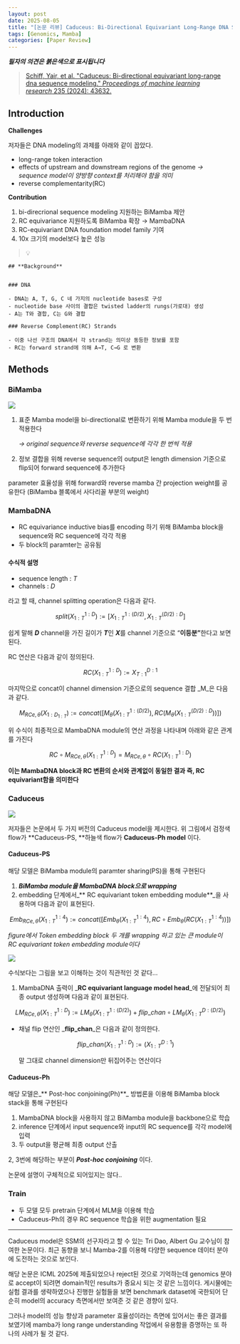 ```yaml
---
layout: post
date: 2025-08-05
title: "[논문 리뷰] Caduceus: Bi-Directional Equivariant Long-Range DNA Sequence Modeling"
tags: [Genomics, Mamba]
categories: [Paper Review]
---
```


<span class="notion-red">_**필자의 의견은 붉은색으로 표시됩니다**_</span>


> [Schiff, Yair, et al. "Caduceus: Bi-directional equivariant long-range dna sequence modeling." ](https://pmc.ncbi.nlm.nih.gov/articles/PMC12189541/)[_Proceedings of machine learning research_](https://pmc.ncbi.nlm.nih.gov/articles/PMC12189541/)[ 235 (2024): 43632.](https://pmc.ncbi.nlm.nih.gov/articles/PMC12189541/)



## Introduction


**Challenges**


저자들은 DNA modeling의 과제를 아래와 같이 꼽았다.

- long-range token interaction
- effects of upstream and downstream regions of the genome 
_→ sequence model이 양방향 context를 처리해야 함을 의미_
- reverse complementarity(RC)

**Contribution**

1. bi-direcrional sequence modeling 지원하는 BiMamba 제안
1. RC equivariance 지원하도록 BiMamba 확장 → MambaDNA
1. RC-equivariant DNA foundation model family 기여
1. 10x 크기의 model보다 높은 성능

> 💡 


	## **Background**


	### DNA

	- DNA는 A, T, G, C 네 가지의 nucleotide bases로 구성
	- nucleotide base 사이의 결합은 twisted ladder의 rungs(가로대) 생성
	- A는 T와 결합, C는 G와 결합

	### Reverse Complement(RC) Strands

	- 이중 나선 구조의 DNA에서 각 strand는 의미상 동등한 정보를 포함
	- RC는 forward strand에 의해 A→T, C→G 로 변환


## Methods



### BiMamba


![](https://prod-files-secure.s3.us-west-2.amazonaws.com/542b861c-36a8-4051-84e5-8804b6728dba/2c247d59-7815-4980-99f0-8f0d21f445a7/image.png?X-Amz-Algorithm=AWS4-HMAC-SHA256&X-Amz-Content-Sha256=UNSIGNED-PAYLOAD&X-Amz-Credential=ASIAZI2LB466RHR7YBOW%2F20250919%2Fus-west-2%2Fs3%2Faws4_request&X-Amz-Date=20250919T040107Z&X-Amz-Expires=3600&X-Amz-Security-Token=IQoJb3JpZ2luX2VjEE8aCXVzLXdlc3QtMiJHMEUCIQCG0vLLt3O9nQonsmBI4GE2FfBHWBdThJAHJLpKbQ9uQgIgWGY1v7aqJCxFAkRwu4ECMV6cFAMbnR8rpFfq3PY7wosqiAQIyP%2F%2F%2F%2F%2F%2F%2F%2F%2F%2FARAAGgw2Mzc0MjMxODM4MDUiDOSUodEZaodcSSx9jyrcAyT95apn9mSw692pgu98P4%2FJaU5HHjq7nfHAKzQQ4%2BjhwBDLlmXVtc2vslwuU9x6uffdvY%2B9tGvnINmWkFDU6Wc5tb65BXt6oUMDdpd91XKouOp1xkyRFKtRgPMbkwBzQyLx3Qt1L9ls%2F8VlQRA1xiVJwdAGyetiN3wwrvLi7iPBnpUqIkEWmnYaoLvAVzN7rM1zDKVBn%2BriIcGC7iJXTYBZi6slDn0VcZL0opCIEW21mxkOfDVdFLifwten%2FNyc4nkkYWyBtDNTePB5LUOzJ6yqyjvB27aCWoa6Ehy7VkcDrZ9bJHBYWMMf4zjviutqZs7MOKSpuACPu7e2UJzo1EFUAERaD%2F3p%2BLKiNt2DCeOF%2FsiSqZB%2BlMjkv3cgAGfyg2KpZ41o1BAGAN3EzoLuRYPB8ILV5xHApA9iC3k9AJlQrGnfruB%2FPwzvh%2FdhKSACJjI7QArQMIL8H%2BFRdsa7YeiDf7jLFjNQbE9c5W4guHiOH%2FhOFirRDQLAsRgwjATOPvcleHZqmiGsozXHCQ12dOc0PO%2F8BpykCTTc9pMnVdlRR2onUFxRPjBOqJZeQA3k8AAL7wGxH4J37zyLisJTCXFvgUmj2WblM%2FHmuNmIz%2FhZVdGJg5SSVREm3GO8MIebssYGOqUBjP3UQnr3urPDVYhVm7qXRgusSGQPM4EipqksHwt%2B3Cpn6R0cYO8WOt1q%2FuqdZDqzXQ5Vrq75PEJOw8owdpG%2BAzkWKr%2BpEtzWuLBRwxsZAEt458frxPZFu0IBvqbGIMJvFCtyaOy0ZSpJjRp37VW4b3a%2B5%2FGwaoWJB3ti0TJzQeK7pasgJxth7USCz6AM3arqjT2jJeIr%2FVisMwgjXzKejQDXqvvl&X-Amz-Signature=fa81540490d8f77a4eca8a0b5563573b408bd36ec23982dd4c0b669844129565&X-Amz-SignedHeaders=host&x-amz-checksum-mode=ENABLED&x-id=GetObject)

1. 표준 Mamba model을 bi-directional로 변환하기 위해 Mamba module을 두 번 적용한다

	_→ original sequence와 reverse sequence에 각각 한 번씩 적용_

1. 정보 결합을 위해 reverse sequence의 output은 length dimension 기준으로 flip되어 forward sequence에 추가한다

parameter 효율성을 위해 forward와 reverse mamba 간 projection weight를 공유한다 (BiMamba 블록에서 사다리꼴 부분의 weight)



### MambaDNA

- RC equivariance inductive bias를 encoding 하기 위해 BiMamba block을 sequence와 RC sequence에 각각 적용
- 두 block의 paramter는 공유됨


#### 수식적 설명

- sequence length : _T_
- channels : _D_

라고 할 때,  channel splitting operation은 다음과 같다.


$$
split(X^{1:D}_{1:T}):=[X^{1:(D/2)}_{1:T},X^{(D/2):D}_{1:T}]
$$


<span class="notion-red">쉽게 말해 </span><span class="notion-red">_**D**_</span><span class="notion-red"> channel을 가진 길이가 </span><span class="notion-red">_**T**_</span><span class="notion-red">인 </span><span class="notion-red">_**X**_</span><span class="notion-red">를 channel 기준으로 “</span><span class="notion-red">**이등분”**</span><span class="notion-red">한다고 보면 된다.</span>


RC 연산은 다음과 같이 정의된다.


$$
RC(X^{1:D}_{1:T}):=X^{D:1}_{T:1}
$$


마지막으로 concat이 channel dimension 기준으로의 sequence 결합 _M_은 다음과 같다.


$$
M_{RCe,\theta}(X_{1:D_{1:T}}):=concat([M_{\theta}(X^{1:(D/2)}_{1:T}),RC(M_{\theta}(X^{(D/2):D}_{1:T}))])
$$


위 수식이 최종적으로 MambaDNA module의 연산 과정을 나타내며 아래와 같은 관계를 가진다


$$
RC\circ M_{RCe,\theta}(X^{1:D}_{1:T}) = M_{RCe,\theta} \circ RC(X^{1:D}_{1:T})
$$


**이는 MambaDNA block과 RC 변환의 순서와 관계없이 동일한 결과 즉, RC equivariant함을 의미한다**



### Caduceus


![](https://prod-files-secure.s3.us-west-2.amazonaws.com/542b861c-36a8-4051-84e5-8804b6728dba/f94a60d7-8145-473b-aef9-7c68d3ec604a/image.png?X-Amz-Algorithm=AWS4-HMAC-SHA256&X-Amz-Content-Sha256=UNSIGNED-PAYLOAD&X-Amz-Credential=ASIAZI2LB466RHR7YBOW%2F20250919%2Fus-west-2%2Fs3%2Faws4_request&X-Amz-Date=20250919T040107Z&X-Amz-Expires=3600&X-Amz-Security-Token=IQoJb3JpZ2luX2VjEE8aCXVzLXdlc3QtMiJHMEUCIQCG0vLLt3O9nQonsmBI4GE2FfBHWBdThJAHJLpKbQ9uQgIgWGY1v7aqJCxFAkRwu4ECMV6cFAMbnR8rpFfq3PY7wosqiAQIyP%2F%2F%2F%2F%2F%2F%2F%2F%2F%2FARAAGgw2Mzc0MjMxODM4MDUiDOSUodEZaodcSSx9jyrcAyT95apn9mSw692pgu98P4%2FJaU5HHjq7nfHAKzQQ4%2BjhwBDLlmXVtc2vslwuU9x6uffdvY%2B9tGvnINmWkFDU6Wc5tb65BXt6oUMDdpd91XKouOp1xkyRFKtRgPMbkwBzQyLx3Qt1L9ls%2F8VlQRA1xiVJwdAGyetiN3wwrvLi7iPBnpUqIkEWmnYaoLvAVzN7rM1zDKVBn%2BriIcGC7iJXTYBZi6slDn0VcZL0opCIEW21mxkOfDVdFLifwten%2FNyc4nkkYWyBtDNTePB5LUOzJ6yqyjvB27aCWoa6Ehy7VkcDrZ9bJHBYWMMf4zjviutqZs7MOKSpuACPu7e2UJzo1EFUAERaD%2F3p%2BLKiNt2DCeOF%2FsiSqZB%2BlMjkv3cgAGfyg2KpZ41o1BAGAN3EzoLuRYPB8ILV5xHApA9iC3k9AJlQrGnfruB%2FPwzvh%2FdhKSACJjI7QArQMIL8H%2BFRdsa7YeiDf7jLFjNQbE9c5W4guHiOH%2FhOFirRDQLAsRgwjATOPvcleHZqmiGsozXHCQ12dOc0PO%2F8BpykCTTc9pMnVdlRR2onUFxRPjBOqJZeQA3k8AAL7wGxH4J37zyLisJTCXFvgUmj2WblM%2FHmuNmIz%2FhZVdGJg5SSVREm3GO8MIebssYGOqUBjP3UQnr3urPDVYhVm7qXRgusSGQPM4EipqksHwt%2B3Cpn6R0cYO8WOt1q%2FuqdZDqzXQ5Vrq75PEJOw8owdpG%2BAzkWKr%2BpEtzWuLBRwxsZAEt458frxPZFu0IBvqbGIMJvFCtyaOy0ZSpJjRp37VW4b3a%2B5%2FGwaoWJB3ti0TJzQeK7pasgJxth7USCz6AM3arqjT2jJeIr%2FVisMwgjXzKejQDXqvvl&X-Amz-Signature=33190783f26bb5320d1fddfa84dd373fad6be80e116522d6cc0d89dbccb1ee75&X-Amz-SignedHeaders=host&x-amz-checksum-mode=ENABLED&x-id=GetObject)


저자들은 논문에서 두 가지 버전의 Caduceus model을 제시한다. 위 그림에서 검정색 flow가 **Caduceus-PS, **하늘색 flow가 **Caduceus-Ph model** 이다.



#### Caduceus-PS


해당 모델은 BiMamba module의 paramter sharing(PS)을 통해 구현된다

1. _**BiMamba module을 MambaDNA block으로 wrapping**_
1. embedding 단계에서_** RC equivariant token embedding module**_을 사용하며 다음과 같이 표현된다.

$$
Emb_{RCe,\theta}(X^{1:4}_{1:T}):=concat([Emb_{\theta}(X^{1:4}_{1:T}),RC \circ Emb_{\theta}(RC(X^{1:4}_{1:T}))])
$$


_figure에서 Token embedding block 두 개를 wrapping 하고 있는 큰 module이 RC equivariant token embedding module이다_


![](https://prod-files-secure.s3.us-west-2.amazonaws.com/542b861c-36a8-4051-84e5-8804b6728dba/b175e4da-71eb-4e91-8c23-a06dabe673c9/image.png?X-Amz-Algorithm=AWS4-HMAC-SHA256&X-Amz-Content-Sha256=UNSIGNED-PAYLOAD&X-Amz-Credential=ASIAZI2LB466RHR7YBOW%2F20250919%2Fus-west-2%2Fs3%2Faws4_request&X-Amz-Date=20250919T040107Z&X-Amz-Expires=3600&X-Amz-Security-Token=IQoJb3JpZ2luX2VjEE8aCXVzLXdlc3QtMiJHMEUCIQCG0vLLt3O9nQonsmBI4GE2FfBHWBdThJAHJLpKbQ9uQgIgWGY1v7aqJCxFAkRwu4ECMV6cFAMbnR8rpFfq3PY7wosqiAQIyP%2F%2F%2F%2F%2F%2F%2F%2F%2F%2FARAAGgw2Mzc0MjMxODM4MDUiDOSUodEZaodcSSx9jyrcAyT95apn9mSw692pgu98P4%2FJaU5HHjq7nfHAKzQQ4%2BjhwBDLlmXVtc2vslwuU9x6uffdvY%2B9tGvnINmWkFDU6Wc5tb65BXt6oUMDdpd91XKouOp1xkyRFKtRgPMbkwBzQyLx3Qt1L9ls%2F8VlQRA1xiVJwdAGyetiN3wwrvLi7iPBnpUqIkEWmnYaoLvAVzN7rM1zDKVBn%2BriIcGC7iJXTYBZi6slDn0VcZL0opCIEW21mxkOfDVdFLifwten%2FNyc4nkkYWyBtDNTePB5LUOzJ6yqyjvB27aCWoa6Ehy7VkcDrZ9bJHBYWMMf4zjviutqZs7MOKSpuACPu7e2UJzo1EFUAERaD%2F3p%2BLKiNt2DCeOF%2FsiSqZB%2BlMjkv3cgAGfyg2KpZ41o1BAGAN3EzoLuRYPB8ILV5xHApA9iC3k9AJlQrGnfruB%2FPwzvh%2FdhKSACJjI7QArQMIL8H%2BFRdsa7YeiDf7jLFjNQbE9c5W4guHiOH%2FhOFirRDQLAsRgwjATOPvcleHZqmiGsozXHCQ12dOc0PO%2F8BpykCTTc9pMnVdlRR2onUFxRPjBOqJZeQA3k8AAL7wGxH4J37zyLisJTCXFvgUmj2WblM%2FHmuNmIz%2FhZVdGJg5SSVREm3GO8MIebssYGOqUBjP3UQnr3urPDVYhVm7qXRgusSGQPM4EipqksHwt%2B3Cpn6R0cYO8WOt1q%2FuqdZDqzXQ5Vrq75PEJOw8owdpG%2BAzkWKr%2BpEtzWuLBRwxsZAEt458frxPZFu0IBvqbGIMJvFCtyaOy0ZSpJjRp37VW4b3a%2B5%2FGwaoWJB3ti0TJzQeK7pasgJxth7USCz6AM3arqjT2jJeIr%2FVisMwgjXzKejQDXqvvl&X-Amz-Signature=3c88650df6571b6b763388a811bbac2ae7a85e1971eee3e90ced7a847d44d1a9&X-Amz-SignedHeaders=host&x-amz-checksum-mode=ENABLED&x-id=GetObject)


<span class="notion-red">수식보다는 그림을 보고 이해하는 것이 직관적인 것 같다…</span>

1. MambaDNA 출력이 _**RC equivariant language model head**_에 전달되어 최종 output 생성하며 다음과 같이 표현된다.

$$
LM_{RCe,\theta}(X^{1:D}_{1:T}):= LM_{\theta}(X^{1:(D/2)}_{1:T})+flip\_chan\circ LM_{\theta}(X^{D:(D/2)}_{1:T})
$$

- 채널 flip 연산인 _**flip\_chan**_은 다음과 같이 정의한다.

	$$
	flip\_chan(X^{1:D}_{1:T}):=(X^{D:1}_{1:T})
	$$


	말 그대로 channel dimension만 뒤집어주는 연산이다



#### Caduceus-Ph


해당 모델은_** Post-hoc conjoining(Ph)**_ 방법론을 이용해 BiMamba block stack을 통해 구현된다

1. MambaDNA block을 사용하지 않고 BiMamba module을 backbone으로 학습
1. inference 단계에서 input sequence와 input의 RC sequence를 각각 model에 입력
1. 두 output을 평균해 최종 output 산출

2, 3번에 해당하는 부분이 _**Post-hoc conjoining**_ 이다.


<span class="notion-red">논문에 설명이 구체적으로 되어있지는 않다..</span>



### Train

- 두 모델 모두 pretrain 단계에서 MLM을 이용해 학습
- Caduceus-Ph의 경우 RC sequence 학습을 위한 augmentation 필요

---


<span class="notion-red">Caduceus model은 SSM의 선구자라고 할 수 있는 Tri Dao, Albert Gu 교수님이 참여한 논문이다. 최근 동향을 보니 Mamba-2를 이용해 다양한 sequence 데이터 분야에 도전하는 것으로 보인다.</span>


<span class="notion-red">해당 논문은 ICML 2025에 제출되었으나 reject된 것으로 기억하는데 genomics 분야로 accept이 되려면 domain적인 results가 중요시 되는 것 같은 느낌이다. 게시물에는 실험 결과를 생략하였으나 진행한 실험들을 보면 benchmark dataset에 국한되어 단순히 model의 accuracy 측면에서만 보여준 것 같은 경향이 있다.</span>


<span class="notion-red">그러나 model의 성능 향상과 parameter 효율성이라는 측면에 있어서는 좋은 결과를 보였기에 mamba가 long range understanding 작업에서 유용함을 증명하는 또 하나의 사례가 될 것 같다.</span>

